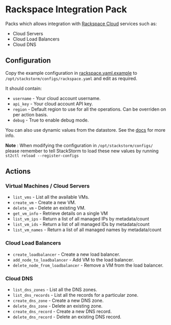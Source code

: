 # Rackspace Integration Pack

Packs which allows integration with [Rackspace
Cloud](http://www.rackspace.com/cloud) services such as:

* Cloud Servers
* Cloud Load Balancers
* Cloud DNS

## Configuration

Copy the example configuration in [rackspace.yaml.example](./rackspace.yaml.example)
to `/opt/stackstorm/configs/rackspace.yaml` and edit as required.

It should contain:

* ``username`` - Your cloud account username.
* ``api_key`` - Your cloud account API key.
* ``region`` - Default region to use for all the operations. Can be overriden
  on per action basis.
* ``debug`` - True to enable debug mode.

You can also use dynamic values from the datastore. See the
[docs](https://docs.stackstorm.com/reference/pack_configs.html) for more info.

**Note** : When modifying the configuration in `/opt/stackstorm/configs/` please
           remember to tell StackStorm to load these new values by running
           `st2ctl reload --register-configs`

## Actions

### Virtual Machines / Cloud Servers

* `list_vms` - List all the available VMs.
* `create_vm` - Create a new VM.
* `delete_vm` - Delete an existing VM.
* `get_vm_info` - Retrieve details on a single VM
* `list_vm_ips` - Return a list of all managed IPs by metadata/count
* `list_vm_ids` - Return a list of all managed IDs by metadata/count
* `list_vm_names` - Return a list of all managed names by metadata/count

### Cloud Load Balancers

* `create_loadbalancer` - Create a new load balancer.
* `add_node_to_loadbalancer` - Add VM to the load balancer.
* `delete_node_from_loadbalancer` - Remove a VM from the load balancer.

### Cloud DNS

* `list_dns_zones` - List all the DNS zones.
* `list_dns_records` - List all the records for a particular zone.
* `create_dns_zone` - Create a new DNS zone.
* `delete_dns_zone` - Delete an existing zone.
* `create_dns_record` - Create a new DNS record.
* `delete_dns_record` - Delete an existing DNS record.
